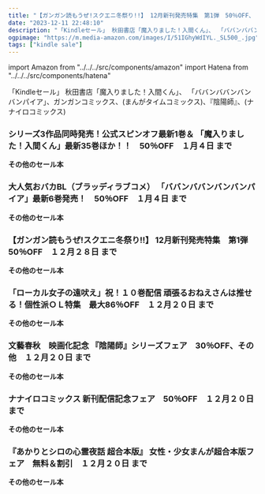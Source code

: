 ```yaml
---
title: "【ガンガン読もうぜ!スクエニ冬祭り!!】 12月新刊発売特集　第1弾　50％OFF、 文藝春秋　映画化記念 『陰陽師』シリーズフェア　30％OFF"
date: "2023-12-11 22:48:10"
description: "「Kindleセール」 秋田書店「魔入りました！入間くん」、 「ババンババンバンバンパイア」、ガンガンコミックス、(まんがタイムコミックス)、『陰陽師』、(ナナイロコミックス)"
ogpimage: "https://m.media-amazon.com/images/I/51IGhyWdIYL._SL500_.jpg"
tags: ["kindle sale"]
---
```

import Amazon from "../../../src/components/amazon"
import Hatena from "../../../src/components/hatena"

「Kindleセール」 秋田書店「魔入りました！入間くん」、 「ババンババンバンバンパイア」、ガンガンコミックス、(まんがタイムコミックス)、『陰陽師』、(ナナイロコミックス)



### シリーズ3作品同時発売！公式スピンオフ最新1巻＆ 「魔入りました！入間くん」最新35巻ほか！！　50％OFF　１月４日 まで


<Amazon asin="B0897GSX5T" />



<Amazon asin="B071JDQ44K" />


**その他のセール本**

<Hatena src="https://kyukyunyorituryo.github.io/kindle_sale/20240104s37269/" title=""/>

### 大人気おバカBL（ブラッディラブコメ） 「ババンババンバンバンパイア」最新6巻発売！　50％OFF　１月４日 まで


<Amazon asin="B09SPGNBJT" />



<Amazon asin="B09BZ4Z3C4" />



<Amazon asin="B081V97H34" />


**その他のセール本**

<Hatena src="https://kyukyunyorituryo.github.io/kindle_sale/20240104s37262/" title=""/>

### 【ガンガン読もうぜ!スクエニ冬祭り!!】 12月新刊発売特集　第1弾　50％OFF　１２月２８日 まで


<Amazon asin="B07P9QTF6G" />



<Amazon asin="B08H27PFXZ" />



<Amazon asin="B07YLNH3XV" />


**その他のセール本**

<Hatena src="https://kyukyunyorituryo.github.io/kindle_sale/20231228s37183/" title=""/>

### 「ローカル女子の遠吠え」祝！１０巻配信 頑張るおねえさんは推せる！個性派ＯＬ特集　最大86％OFF　１２月２０日 まで


<Amazon asin="B0CKZ1NWSK" />



<Amazon asin="B0BJ6X444B" />



<Amazon asin="B09NNFTDBQ" />


**その他のセール本**

<Hatena src="https://kyukyunyorituryo.github.io/kindle_sale/20231220s37208/" title=""/>

### 文藝春秋　映画化記念 『陰陽師』シリーズフェア　30％OFF、その他　１２月２０日 まで


<Amazon asin="B01GHD6CIM" />



<Amazon asin="B00P2B0XXG" />



<Amazon asin="B009DECSKE" />


**その他のセール本**

<Hatena src="https://kyukyunyorituryo.github.io/kindle_sale/20231220s37188/" title=""/>

### ナナイロコミックス 新刊配信記念フェア　50％OFF　１２月２０日 まで


<Amazon asin="B0BX8X11JF" />



<Amazon asin="B0BQ6XVZFP" />



<Amazon asin="B0BQ72ZSK6" />


**その他のセール本**

<Hatena src="https://kyukyunyorituryo.github.io/kindle_sale/20231220s37156/" title=""/>

### 『あかりとシロの心霊夜話 超合本版』 女性・少女まんが超合本版フェア　無料＆割引　１２月２０日 まで


<Amazon asin="B0BRR7Q156" />



<Amazon asin="B0BPC4L12P" />



<Amazon asin="B0BPC6BV5V" />


**その他のセール本**

<Hatena src="https://kyukyunyorituryo.github.io/kindle_sale/20231220s37109/" title=""/>